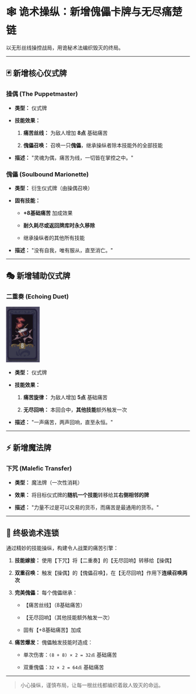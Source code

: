 # 🕸️ 诡术操纵：新增傀儡卡牌与无尽痛楚链

以无形丝线操控战局，用诡秘术法编织毁灭的终局。

---

## 🃏 新增核心仪式牌

### 操偶 (The Puppetmaster)

- **类型：** 仪式牌

- **技能效果：**
  
  1. **痛苦丝线：** 为敌人增加 **8点** 基础痛苦
  
  2. **傀儡召唤：** 召唤一只**傀儡**，继承操纵者除本技能外的全部技能

- **描述：** "灵魂为偶，痛苦为线，一切皆在掌控之中。"

### 傀儡 (Soulbound Marionette)

- **类型：** 衍生仪式牌（由操偶召唤）

- **固有技能：**
  
  - **+8基础痛苦** 加成效果
  
  - **耐久耗尽或返回牌库时永久移除**
  
  - 继承操纵者的其他所有技能

- **描述：** "没有自我，唯有服从，直至消亡。"

---

## 🎭 新增辅助仪式牌

### 二重奏 (Echoing Duet)

<img src="../../img/beat.png" title="" alt="" width="92">

- **类型：** 仪式牌

- **技能效果：**
  
  1. **痛苦旋律：** 为敌人增加 **5点** 基础痛苦
  
  2. **无尽回响：** 本回合中，**其他技能**额外触发一次

- **描述：** "一声痛苦，两声回响，直至永恒。"

---

## ⚡ 新增魔法牌

### 下咒 (Malefic Transfer)

- **类型：** 魔法牌（一次性消耗）

- **效果：** 将目标仪式牌的**随机一个技能**转移给其**右侧相邻的牌**

- **描述：** "力量不过是可以交易的货币，而痛苦是最通用的货币。"

---

## 🎯 终极诡术连锁

通过精妙的技能操纵，构建令人战栗的痛苦引擎：

1. **技能嫁接：** 使用【下咒】将【二重奏】的【无尽回响】转移给【操偶】

2. **双重召唤：** 触发【操偶】的【傀儡召唤】，在【无尽回响】作用下**连续召唤两次**

3. **完美傀儡：** 每个傀儡继承：
   
   - 【痛苦丝线】（8基础痛苦）
   
   - 【无尽回响】（其他技能额外触发一次）
   
   - 固有【+8基础痛苦】加成

4. **痛苦爆发：** 傀儡触发技能时造成：
   
   - 单次伤害：`(8 + 8) × 2 = 32点` 基础痛苦
   
   - 双重傀儡：`32 × 2 = 64点` 基础痛苦

---

> 小心操纵，谨慎布局，让每一根丝线都编织着敌人毁灭的命运。
